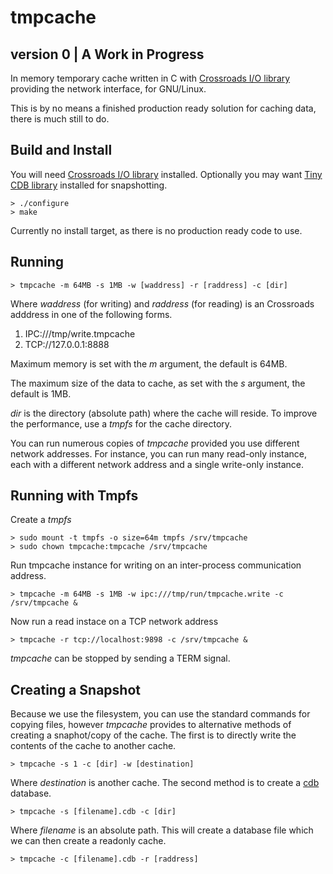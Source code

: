 tmpcache
========
version 0 | A Work in Progress
---------

In memory temporary cache written in C with 
[Crossroads I/O library](http://www.crossroads.io) providing the network
interface, for GNU/Linux.

This is by no means a finished production ready solution for caching data,
there is much still to do. 

Build and Install
------------------

You will need [Crossroads I/O library](http://www.crossroads.io) installed. 
Optionally you may want [Tiny CDB library](http://www.corpit.ru/mjt/tinycdb.html) installed for snapshotting. 

    > ./configure
    > make

Currently no install target, as there is no production ready code to use.

Running
----------------

    > tmpcache -m 64MB -s 1MB -w [waddress] -r [raddress] -c [dir]

Where _waddress_ (for writing) and _raddress_ (for reading) is 
an Crossroads adddress in one of the following forms.

1. IPC:///tmp/write.tmpcache
2. TCP://127.0.0.1:8888 

Maximum memory is set with the _m_ argument, the default is 64MB. 

The maximum size of the data to cache, as set with the _s_ argument, the
default is 1MB. 

_dir_ is the directory (absolute path) where the cache will reside. To 
improve the performance, use a *tmpfs* for the cache directory. 

You can run numerous copies of *tmpcache* provided you use different network addresses. For instance, you can run many read-only instance, each with a different network address and a single write-only instance. 

Running with Tmpfs
-------------------

Create a *tmpfs* 

    > sudo mount -t tmpfs -o size=64m tmpfs /srv/tmpcache
    > sudo chown tmpcache:tmpcache /srv/tmpcache

Run tmpcache instance for writing on an inter-process communication address.

    > tmpcache -m 64MB -s 1MB -w ipc:///tmp/run/tmpcache.write -c /srv/tmpcache &

Now run a read instace on a TCP network address

    > tmpcache -r tcp://localhost:9898 -c /srv/tmpcache &
 
*tmpcache* can be stopped by sending a TERM signal. 

Creating a Snapshot
--------------------

Because we use the filesystem, you can use the standard commands for copying
files, however *tmpcache* provides to alternative methods of creating a
snaphot/copy of the cache. The first is to directly write the contents of
the cache to another cache.

    > tmpcache -s 1 -c [dir] -w [destination]

Where _destination_ is another cache. The second method is to create a 
[cdb](http://www.corpit.ru/mjt/tinycdb.html#intro) database.

    > tmpcache -s [filename].cdb -c [dir]

Where _filename_ is an absolute path. This will create a database file which
we can then create a readonly cache. 

    > tmpcache -c [filename].cdb -r [raddress]
 
 
